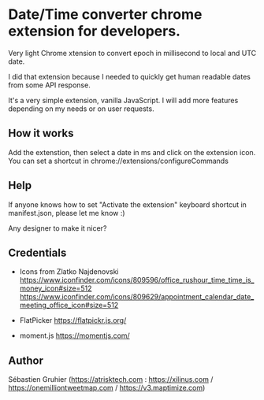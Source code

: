 # Date/Time converter chrome extension for developers.

Very light Chrome xtension to convert epoch in millisecond to local and UTC date.

I did that extension because I needed to quickly get human readable dates from some API response.

It's a very simple extension, vanilla JavaScript. I will add more features depending on my needs or on user requests.

## How it works

Add the extenstion, then select a date in ms and click on the extension icon. You can set a shortcut in chrome://extensions/configureCommands

## Help

If anyone knows how to set "Activate the extension" keyboard shortcut in manifest.json, please let me know :)

Any designer to make it nicer?

## Credentials

* Icons from Zlatko Najdenovski
  https://www.iconfinder.com/icons/809596/office_rushour_time_time_is_money_icon#size=512
  https://www.iconfinder.com/icons/809629/appointment_calendar_date_meeting_office_icon#size=512

* FlatPicker https://flatpickr.js.org/
* moment.js https://momentjs.com/


## Author

Sébastien Gruhier (https://atrisktech.com : https://xilinus.com / https://onemilliontweetmap.com / https://v3.maptimize.com)
